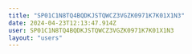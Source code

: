 ```yaml
---
title: "SP01C1N8TQ4BQDKJSTQWCZ3VGZK0971K7K01X1N3"
date: 2024-04-23T12:13:47.914Z
user: SP01C1N8TQ4BQDKJSTQWCZ3VGZK0971K7K01X1N3
layout: "users"
---
```

    